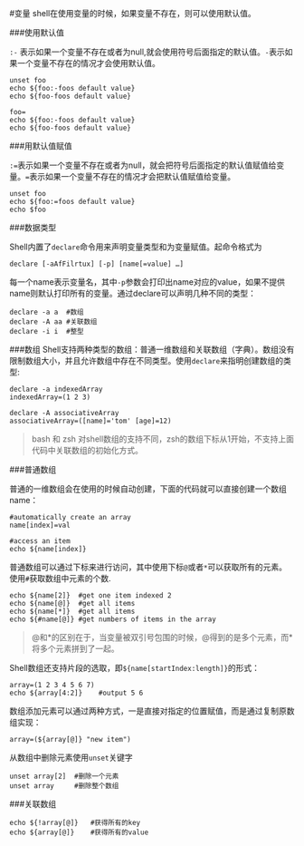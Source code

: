 #变量
shell在使用变量的时候，如果变量不存在，则可以使用默认值。

###使用默认值

`:-` 表示如果一个变量不存在或者为null,就会使用符号后面指定的默认值。`-`表示如果一个变量不存在的情况才会使用默认值。

    unset foo
    echo ${foo:-foos default value}
    echo ${foo-foos default value}

    foo=
    echo ${foo:-foos default value}
    echo ${foo-foos default value}
    
###用默认值赋值

`:=`表示如果一个变量不存在或者为null，就会把符号后面指定的默认值赋值给变量。`=`表示如果一个变量不存在的情况才会把默认值赋值给变量。

    unset foo
    echo ${foo:=foos default value}
    echo $foo


###数据类型

Shell内置了`declare`命令用来声明变量类型和为变量赋值。起命令格式为

    declare [-aAfFilrtux] [-p] [name[=value] …]

每一个name表示变量名，其中`-p`参数会打印出name对应的value，如果不提供name则默认打印所有的变量。通过declare可以声明几种不同的类型：

    declare -a a  #数组
    declare -A aa #关联数组
    declare -i i  #整型


###数组
Shell支持两种类型的数组：普通一维数组和关联数组（字典）。数组没有限制数组大小，并且允许数组中存在不同类型。使用`declare`来指明创建数组的类型:

    declare -a indexedArray
    indexedArray=(1 2 3)

    declare -A associativeArray
    associativeArray=([name]='tom' [age]=12)

> bash 和 zsh 对shell数组的支持不同，zsh的数组下标从1开始，不支持上面代码中关联数组的初始化方式。

###普通数组

普通的一维数组会在使用的时候自动创建，下面的代码就可以直接创建一个数组name：

    #automatically create an array
    name[index]=val
    
    #access an item 
    echo ${name[index]}

普通数组可以通过下标来进行访问，其中使用下标`@`或者`*`可以获取所有的元素。使用`#`获取数组中元素的个数.

    echo ${name[2]}  #get one item indexed 2
    echo ${name[@]}  #get all items
    echo ${name[*]}  #get all items
    echo ${#name[@]} #get numbers of items in the array

> @和\*的区别在于，当变量被双引号包围的时候，@得到的是多个元素，而\*将多个元素拼到了一起。

Shell数组还支持片段的选取，即`${name[startIndex:length]}`的形式：

    array=(1 2 3 4 5 6 7)
    echo ${array[4:2]}    #output 5 6


数组添加元素可以通过两种方式，一是直接对指定的位置赋值，而是通过复制原数组实现：

    array=(${array[@]} "new item")

从数组中删除元素使用`unset`关键字

    unset array[2]  #删除一个元素
    unset array     #删除整个数组

###关联数组
    
    echo ${!array[@]}   #获得所有的key
    echo ${array[@]}    #获得所有的value

 